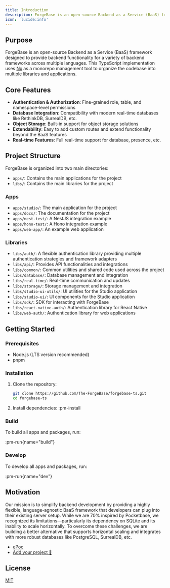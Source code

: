```yaml
---
title: Introduction
description: ForgeBase is an open-source Backend as a Service (BaaS) framework designed to provide backend functionality for a variety of backend frameworks across multiple languages.
icon: 'lucide:info'
---
```


## Purpose

ForgeBase is an open-source Backend as a Service (BaaS) framework designed to provide backend functionality for a variety of backend frameworks across multiple languages. This TypeScript implementation uses [Nx](https://nx.dev) as a monorepo management tool to organize the codebase into multiple libraries and applications.

## Core Features

- **Authentication & Authorization**: Fine-grained role, table, and namespace-level permissions
- **Database Integration**: Compatibility with modern real-time databases like RethinkDB, SurrealDB, etc.
- **Object Storage**: Built-in support for object storage solutions
- **Extendability**: Easy to add custom routes and extend functionality beyond the BaaS features
- **Real-time Features**: Full real-time support for database, presence, etc.

## Project Structure

ForgeBase is organized into two main directories:

- `apps/`: Contains the main applications for the project
- `libs/`: Contains the main libraries for the project

### Apps

- `apps/studio/`: The main application for the project
- `apps/docs/`: The documentation for the project
- `apps/nest-test/`: A NestJS integration example
- `apps/hono-test/`: A Hono integration example
- `apps/web-app/`: An example web application

### Libraries

- `libs/auth/`: A flexible authentication library providing multiple authentication strategies and framework adapters
- `libs/api/`: Provides API functionalities and integrations
- `libs/common/`: Common utilities and shared code used across the project
- `libs/database/`: Database management and integration
- `libs/real-time/`: Real-time communication and updates
- `libs/storage/`: Storage management and integration
- `libs/studio-ui-utils/`: UI utilities for the Studio application
- `libs/studio-ui/`: UI components for the Studio application
- `libs/sdk/`: SDK for interacting with ForgeBase
- `libs/react-native-auth/`: Authentication library for React Native
- `libs/web-auth/`: Authentication library for web applications

## Getting Started

### Prerequisites

- Node.js (LTS version recommended)
- pnpm

### Installation

1. Clone the repository:

   ```bash [clone repo]
   git clone https://github.com/The-ForgeBase/forgebase-ts.git
   cd forgebase-ts
   ```

2. Install dependencies:
   :pm-install

### Build

To build all apps and packages, run:

:pm-run{name="build"}

### Develop

To develop all apps and packages, run:

:pm-run{name="dev"}

## Motivation

Our mission is to simplify backend development by providing a highly flexible, language-agnostic BaaS framework that developers can plug into their existing server setup. While we are 70% inspired by Pocketbase, we recognized its limitations—particularly its dependency on SQLite and its inability to scale horizontally. To overcome these challenges, we are building a better alternative that supports horizontal scaling and integrates with more robust databases like PostgreSQL, SurrealDB, etc.

- [ePoc](https://epoc.inria.fr/en)
- [Add your project 🚀](https://github.com/The-ForgeBase/forgebase-ts/edit/main/README.md)

## License

[MIT](https://github.com/The-ForgeBase/forgebase-ts/blob/main/LICENSE)
